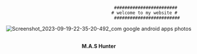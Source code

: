                                              ########################
                                            # welcome to my website #
                                             #########################


![Screenshot_2023-09-19-22-35-20-492_com google android apps photos](https://github.com/masshuvo/mashunter.github.io/assets/108648096/bb62ad94-b19e-4aa5-9a69-5153a7c35681)
 </br> 
 </br>
 
<p align="center">
  <b>M.A.S Hunter</b>
</p>
